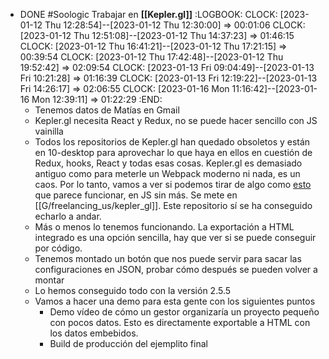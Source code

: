 - DONE #Soologic Trabajar en **[[Kepler.gl]]**
  :LOGBOOK:
  CLOCK: [2023-01-12 Thu 12:28:54]--[2023-01-12 Thu 12:30:00] =>  00:01:06
  CLOCK: [2023-01-12 Thu 12:51:08]--[2023-01-12 Thu 14:37:23] =>  01:46:15
  CLOCK: [2023-01-12 Thu 16:41:21]--[2023-01-12 Thu 17:21:15] =>  00:39:54
  CLOCK: [2023-01-12 Thu 17:42:48]--[2023-01-12 Thu 19:52:42] =>  02:09:54
  CLOCK: [2023-01-13 Fri 09:04:49]--[2023-01-13 Fri 10:21:28] =>  01:16:39
  CLOCK: [2023-01-13 Fri 12:19:22]--[2023-01-13 Fri 14:26:17] =>  02:06:55
  CLOCK: [2023-01-16 Mon 11:16:42]--[2023-01-16 Mon 12:39:11] =>  01:22:29
  :END:
  - Tenemos datos de Matías en Gmail
  - Kepler.gl necesita React y Redux, no se puede hacer sencillo con JS vainilla
  - Todos los repositorios de Kepler.gl han quedado obsoletos y están en 10-desktop para aprovechar lo que haya en ellos en cuestión de Redux, hooks, React y todas esas cosas. Kepler.gl es demasiado antiguo como para meterle un Webpack moderno ni nada, es un caos. Por lo tanto, vamos a ver si podemos tirar de algo como [esto](https://github.com/salahvi/kepler-demo-app) que parece funcionar, en JS sin más. Se mete en [[G/freelancing_us/kepler_gl]]. Este repositorio sí se ha conseguido echarlo a andar.
  - Más o menos lo tenemos funcionando. La exportación a HTML integrado es una opción sencilla, hay que ver si se puede conseguir por código.
  - Tenemos montado un botón que nos puede servir para sacar las configuraciones en JSON, probar cómo después se pueden volver a montar
  - Lo hemos conseguido todo con la versión 2.5.5
  - Vamos a hacer una demo para esta gente con los siguientes puntos
    - Demo vídeo de cómo un gestor organizaría un proyecto pequeño con pocos datos. Esto es directamente exportable a HTML con los datos embebidos.
    - Build de producción del ejemplito final
